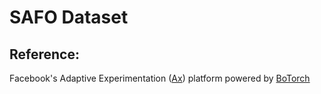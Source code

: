 # SAFO Dataset

## Reference:
Facebook's Adaptive Experimentation (<a href="https://github.com/facebook/Ax">Ax</a>) platform powered by <a href="https://github.com/pytorch/botorch"> BoTorch</a>
